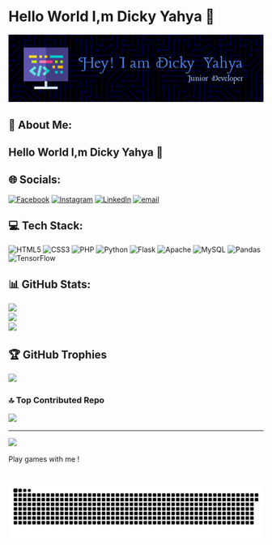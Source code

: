 # Hello World I,m Dicky Yahya 👋

![yahya](img/github-header-image.png)

<!-- - 🔭 I’m currently working on WPU
- 🌱 I’m currently learning Python

## Skills

![HTML5 badge](https://img.shields.io/badge/HTML5-E34F26?style=for-the-badge&logo=html5&logoColor=white)
![HTML5 badge](https://img.shields.io/badge/Python-FFD43B?style=for-the-badge&logo=python&logoColor=blue)
![HTML5 badge](https://img.shields.io/badge/CSS3-1572B6?style=for-the-badge&logo=css3&logoColor=white)

[![My Skills](https://skillicons.dev/icons?i=flask,kotlin,nodejs,figma&theme=light)](https://skillicons.dev)

## Connect

![https://www.instagram.com/yahya](https://img.shields.io/badge/LinkedIn-0077B5?style=for-the-badge&logo=linkedin&logoColor=white)

![kisama](https://media1.giphy.com/media/v1.Y2lkPTc5MGI3NjExZHhmNHN3b3c1Y3ZkaXUydGoxNzBzdmdzNzc2anByZzFmdWgzN3lteiZlcD12MV9pbnRlcm5hbF9naWZfYnlfaWQmY3Q9Zw/QAZhr78HFUfw7K7LoX/giphy.gif)

## My Github Stats

[![Anurag's GitHub stats](https://github-readme-stats.vercel.app/api?username=dickyyahya)] -->

## 💫 About Me:

## Hello World I,m Dicky Yahya 👋

## 🌐 Socials:

[![Facebook](https://img.shields.io/badge/Facebook-%231877F2.svg?logo=Facebook&logoColor=white)](https://facebook.com/yahya) [![Instagram](https://img.shields.io/badge/Instagram-%23E4405F.svg?logo=Instagram&logoColor=white)](https://instagram.com/yahya) [![LinkedIn](https://img.shields.io/badge/LinkedIn-%230077B5.svg?logo=linkedin&logoColor=white)](https://linkedin.com/in/dickyyahya) [![email](https://img.shields.io/badge/Email-D14836?logo=gmail&logoColor=white)](mailto:dickyyahya25@gmail.com)

## 💻 Tech Stack:

![HTML5](https://img.shields.io/badge/html5-%23E34F26.svg?style=for-the-badge&logo=html5&logoColor=white) ![CSS3](https://img.shields.io/badge/css3-%231572B6.svg?style=for-the-badge&logo=css3&logoColor=white) ![PHP](https://img.shields.io/badge/php-%23777BB4.svg?style=for-the-badge&logo=php&logoColor=white) ![Python](https://img.shields.io/badge/python-3670A0?style=for-the-badge&logo=python&logoColor=ffdd54) ![Flask](https://img.shields.io/badge/flask-%23000.svg?style=for-the-badge&logo=flask&logoColor=white) ![Apache](https://img.shields.io/badge/apache-%23D42029.svg?style=for-the-badge&logo=apache&logoColor=white) ![MySQL](https://img.shields.io/badge/mysql-4479A1.svg?style=for-the-badge&logo=mysql&logoColor=white) ![Pandas](https://img.shields.io/badge/pandas-%23150458.svg?style=for-the-badge&logo=pandas&logoColor=white) ![TensorFlow](https://img.shields.io/badge/TensorFlow-%23FF6F00.svg?style=for-the-badge&logo=TensorFlow&logoColor=white)

## 📊 GitHub Stats:

![](https://github-readme-stats.vercel.app/api?username=dickyyahya&theme=dark&hide_border=false&include_all_commits=false&count_private=false)<br/>
![](https://nirzak-streak-stats.vercel.app/?user=dickyyahya&theme=dark&hide_border=false)<br/>
![](https://github-readme-stats.vercel.app/api/top-langs/?username=dickyyahya&theme=dark&hide_border=false&include_all_commits=false&count_private=false&layout=compact)

## 🏆 GitHub Trophies

![](https://github-profile-trophy.vercel.app/?username=dickyyahya&theme=radical&no-frame=false&no-bg=true&margin-w=4)

### 🔝 Top Contributed Repo

![](https://github-contributor-stats.vercel.app/api?username=dickyyahya&limit=5&theme=dark&combine_all_yearly_contributions=true)

---

[![](https://visitcount.itsvg.in/api?id=dickyyahya&icon=0&color=0)](https://visitcount.itsvg.in)

<!-- Proudly created with GPRM ( https://gprm.itsvg.in ) -->

<p align="left">Play games with me !</p>

###

<br clear="both">

<img src="https://raw.githubusercontent.com/dickyyahya/dickyyahya/output/snake.svg" alt="Snake animation" />

###
